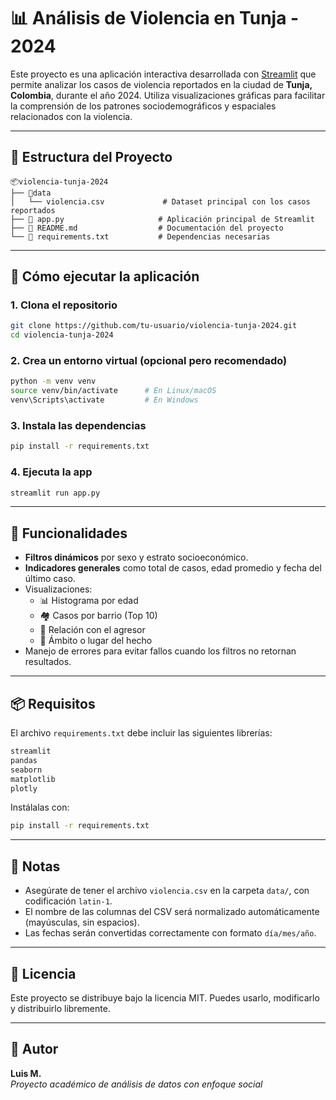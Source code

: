 # 📊 Análisis de Violencia en Tunja - 2024

Este proyecto es una aplicación interactiva desarrollada con [Streamlit](https://streamlit.io/) que permite analizar los casos de violencia reportados en la ciudad de **Tunja, Colombia**, durante el año 2024. Utiliza visualizaciones gráficas para facilitar la comprensión de los patrones sociodemográficos y espaciales relacionados con la violencia.

---

## 📁 Estructura del Proyecto

```
📦violencia-tunja-2024
├── 📂data
│   └── violencia.csv             # Dataset principal con los casos reportados
├── 📄 app.py                     # Aplicación principal de Streamlit
├── 📄 README.md                  # Documentación del proyecto
└── 📄 requirements.txt           # Dependencias necesarias
```

---

## 🚀 Cómo ejecutar la aplicación

### 1. Clona el repositorio

```bash
git clone https://github.com/tu-usuario/violencia-tunja-2024.git
cd violencia-tunja-2024
```

### 2. Crea un entorno virtual (opcional pero recomendado)

```bash
python -m venv venv
source venv/bin/activate      # En Linux/macOS
venv\Scripts\activate         # En Windows
```

### 3. Instala las dependencias

```bash
pip install -r requirements.txt
```

### 4. Ejecuta la app

```bash
streamlit run app.py
```

---

## 🧪 Funcionalidades

- **Filtros dinámicos** por sexo y estrato socioeconómico.
- **Indicadores generales** como total de casos, edad promedio y fecha del último caso.
- Visualizaciones:
  - 📊 Histograma por edad
  - 🏘️ Casos por barrio (Top 10)
  - 👤 Relación con el agresor
  - 📍 Ámbito o lugar del hecho
- Manejo de errores para evitar fallos cuando los filtros no retornan resultados.

---

## 📦 Requisitos

El archivo `requirements.txt` debe incluir las siguientes librerías:

```txt
streamlit
pandas
seaborn
matplotlib
plotly
```

Instálalas con:

```bash
pip install -r requirements.txt
```

---

## 📌 Notas

- Asegúrate de tener el archivo `violencia.csv` en la carpeta `data/`, con codificación `latin-1`.
- El nombre de las columnas del CSV será normalizado automáticamente (mayúsculas, sin espacios).
- Las fechas serán convertidas correctamente con formato `día/mes/año`.

---

## 📄 Licencia

Este proyecto se distribuye bajo la licencia MIT. Puedes usarlo, modificarlo y distribuirlo libremente.

---

## 🤝 Autor

**Luis M.**  
*Proyecto académico de análisis de datos con enfoque social*

